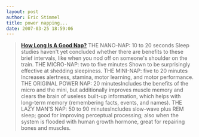 ```yaml
---
layout: post
author: Eric Stimmel
title: power napping...
date: 2007-03-25 18:59:06
--- 
```



> **[How Long Is A Good Nap?][]** THE NANO-NAP: 10 to 20 seconds Sleep studies haven't yet concluded whether there are benefits to these brief intervals, like when you nod off on someone's shoulder on the train. THE MICRO-NAP: two to five minutes Shown to be surprisingly effective at shedding sleepiness. THE MINI-NAP: five to 20 minutes Increases alertness, stamina, motor learning, and motor performance. THE ORIGINAL POWER NAP: 20 minutesIncludes the benefits of the micro and the mini, but additionally improves muscle memory and clears the brain of useless built-up information, which helps with long-term memory (remembering facts, events, and names). THE LAZY MAN'S NAP: 50 to 90 minutesIncludes slow-wave plus REM sleep; good for improving perceptual processing; also when the system is flooded with human growth hormone, great for repairing bones and muscles.

  [How Long Is A Good Nap?]: http://www.mensjournal.com/healthFitness/0601/napping_power.html

